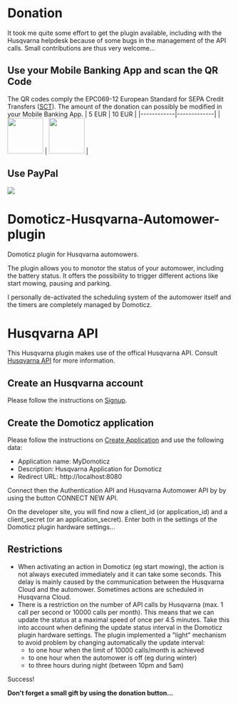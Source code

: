 # Donation
It took me quite some effort to get the plugin available, including with the Husqvarna helpdesk because of some bugs in the management of the API calls.
Small contributions are thus very welcome...

## Use your Mobile Banking App and scan the QR Code
The QR codes comply the EPC069-12 European Standard for SEPA Credit Transfers ([SCT](https://www.europeanpaymentscouncil.eu/sites/default/files/KB/files/EPC069-12%20v2.1%20Quick%20Response%20Code%20-%20Guidelines%20to%20Enable%20the%20Data%20Capture%20for%20the%20Initiation%20of%20a%20SCT.pdf)). The amount of the donation can possibly be modified in your Mobile Banking App.
| 5 EUR      | 10 EUR      |
|------------|-------------|
| <img src="https://user-images.githubusercontent.com/16196363/110995648-000cff80-837b-11eb-83a7-7a8c0e0f6996.png" width="80" height="80"> | <img src="https://user-images.githubusercontent.com/16196363/110995669-08fdd100-837b-11eb-98f9-aa32446b5b28.png" width="80" height="80"> |

## Use PayPal
[![](https://www.paypalobjects.com/en_US/BE/i/btn/btn_donateCC_LG.gif)](https://www.paypal.com/cgi-bin/webscr?cmd=_s-xclick&hosted_button_id=AT4L7ST55JR4A) 

# Domoticz-Husqvarna-Automower-plugin
Domoticz plugin for Husqvarna automowers.

The plugin allows you to monotor the status of your automower, including the battery status. It offers the possibility to trigger different actions like start mowing, pausing and parking.

I personally de-activated the scheduling system of the automower itself and the timers are completely managed by Domoticz.

# Husqvarna API
This Husqvarna plugin makes use of the offical Husqvarna API. Consult [Husqvarna API](https://developer.husqvarnagroup.cloud/docs/get-started) for more information.

## Create an Husqvarna account
Please follow the instructions on [Signup](https://developer.husqvarnagroup.cloud/docs/get-started#1sign-up-and-create-account).

## Create the Domoticz application
Please follow the instructions on [Create Application](https://developer.husqvarnagroup.cloud/docs/get-started#2create-application) and use the following data:
* Application name: MyDomoticz
* Description: Husqvarna Application for Domoticz
* Redirect URL: http://localhost:8080

Connect then the Authentication API and Husqvarna Automower API by by using the button CONNECT NEW API.

On the developer site, you will find now a client_id (or application_id) and a client_secret (or an application_secret). Enter both in the settings of the Domoticz plugin hardware settings...

## Restrictions
* When activating an action in Domoticz (eg start mowing), the action is not always executed immediately and it can take some seconds. This delay is mainly caused by the communication between the Husqvarna Cloud and the automower. Sometimes actions are scheduled in Husqvarna Cloud.
* There is a restriction on the number of API calls by Husqvarna (max. 1 call per second or 10000 calls per month). This means that we can update the status at a maximal speed of once per 4.5 minutes. Take this into account when defining the update status interval in the Domoticz plugin hardware settings. The plugin implemented a "light" mechanism to avoid problem by changing automatically the update interval:
  * to one hour when the limit of 10000 calls/month is achieved
  * to one hour when the automower is off (eg during winter)
  * to three hours during night (between 10pm and 5am)
  
Success!

**Don't forget a small gift by using the donation button...**

